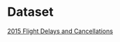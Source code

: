 # Dataset 

[2015 Flight Delays and Cancellations](https://www.kaggle.com/datasets/usdot/flight-delays?select=flights.csv)

